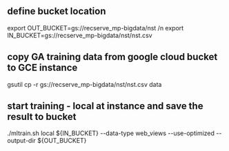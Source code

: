 
## define bucket location
export OUT_BUCKET=gs://recserve_mp-bigdata/nst
/n export IN_BUCKET=gs://recserve_mp-bigdata/nst/nst.csv

## copy GA training data from google cloud bucket to GCE instance 
gsutil  cp -r gs://recserve_mp-bigdata/nst/nst.csv  data


## start training - local at instance and save the result to bucket
./mltrain.sh local  ${IN_BUCKET} --data-type web_views --use-optimized --output-dir ${OUT_BUCKET}

